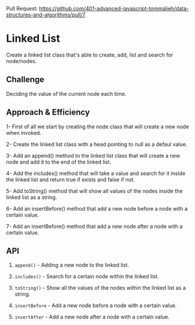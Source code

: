 Pull Request: https://github.com/401-advanced-javascript-tommalieh/data-structures-and-algorithms/pull/7

# Linked List
Create a linked list class that's able to create, add, list and search for node/nodes.

## Challenge
Deciding the value of the current node each time.

## Approach & Efficiency

1- First of all we start by creating the node class that will create a new node when invoked.

2- Create the linked list class with a head pointing to null as a defaul value.

3- Add an append() method to the linked list class that will create a new node and add it to the end of the linked list.

4- Add the includes() method that will take a value and search for it inside the linked list and return true if exists and false if not.

5- Add toString() method that will show all values of the nodes inside the linked list as a string.

6- Add an insertBefore() method that add a new node before a node with a certain value.

7- Add an insertBefore() method that add a new node after a node with a certain value.

## API

1. `append()` - Adding a new node to the linked list.

2. `includes()` - Search for a certain node within the linked list.

3. `toString()` - Show all the values of the nodes within the linked list as a string.

4. `insertBefore` - Add a new node before a node with a certain value.

5. `insertAfter` - Add a new node after a node with a certain value.